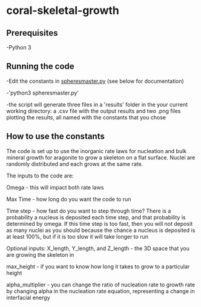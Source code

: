 # coral-skeletal-growth

## Prerequisites

-Python 3

## Running the code

-Edit the constants in [spheresmaster.py](spheresmaster.py) (see below for documentation)

-'python3 spheresmaster.py'

-the script will generate three files in a 'results' folder in the your current working directory: a .csv file with the output results and two .png files plotting the results, all named with the constants that you chose

## How to use the constants
The code is set up to use the inorganic rate laws for nucleation and bulk mineral growth for aragonite to grow a skeleton on a flat surface.  Nuclei are randomly distributed and each grows at the same rate.  

The inputs to the code are:

Omega - this will impact both rate laws

Max Time - how long do you want the code to run

Time step - how fast do you want to step through time? There is a probability a nucleus is deposited each time step, and that probability is determined by omega.  If this time step is too fast, then you will not deposit as many nuclei as you should because the chance a nucleus is deposited is at least 100%, but if it is too slow it will take longer to run

Optional inputs:
X_length, Y_length, and Z_length - the 3D space that you are growing the skeleton in

max_height - if you want to know how long it takes to grow to a particular height

alpha_multiplier - you can change the ratio of nucleation rate to growth rate by changing alpha in the nucleation rate equation, representing a change in interfacial energy
